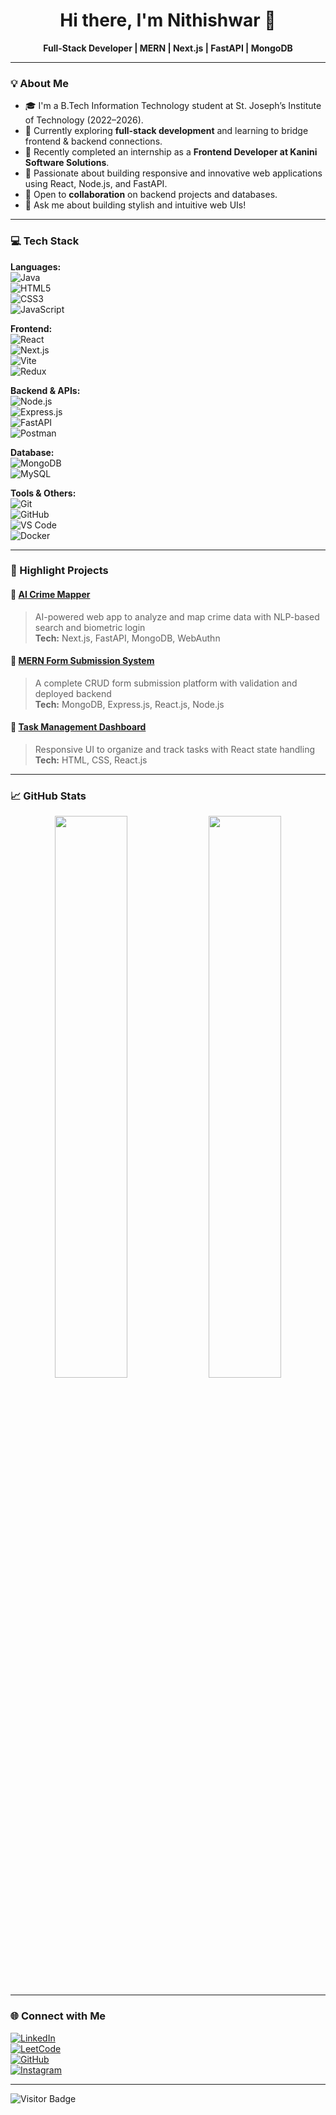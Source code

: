 <h1 align="center">Hi there, I'm Nithishwar 👋</h1>
<p align="center">
  <b>Full-Stack Developer | MERN | Next.js | FastAPI | MongoDB</b>  
</p>

---

### 💡 About Me
- 🎓 I'm a B.Tech Information Technology student at St. Joseph’s Institute of Technology (2022–2026).
- 🌱 Currently exploring **full-stack development** and learning to bridge frontend & backend connections.
- 💼 Recently completed an internship as a **Frontend Developer at Kanini Software Solutions**.
- 🚀 Passionate about building responsive and innovative web applications using React, Node.js, and FastAPI.
- 🤝 Open to **collaboration** on backend projects and databases.
- 💬 Ask me about building stylish and intuitive web UIs!

---

### 💻 Tech Stack
**Languages:**  
![Java](https://img.shields.io/badge/Java-%23ED8B00.svg?style=flat&logo=openjdk&logoColor=white)  
![HTML5](https://img.shields.io/badge/HTML5-%23E34F26.svg?style=flat&logo=html5&logoColor=white)  
![CSS3](https://img.shields.io/badge/CSS3-%231572B6.svg?style=flat&logo=css3&logoColor=white)  
![JavaScript](https://img.shields.io/badge/JavaScript-%23323330.svg?style=flat&logo=javascript&logoColor=%23F7DF1E)

**Frontend:**  
![React](https://img.shields.io/badge/React-%2320232a.svg?style=flat&logo=react&logoColor=%2361DAFB)  
![Next.js](https://img.shields.io/badge/Next.js-000000?style=flat&logo=nextdotjs&logoColor=white)  
![Vite](https://img.shields.io/badge/Vite-%23646CFF.svg?style=flat&logo=vite&logoColor=white)  
![Redux](https://img.shields.io/badge/Redux-%23593d88.svg?style=flat&logo=redux&logoColor=white)

**Backend & APIs:**  
![Node.js](https://img.shields.io/badge/Node.js-6DA55F?style=flat&logo=node.js&logoColor=white)  
![Express.js](https://img.shields.io/badge/Express.js-%23404d59.svg?style=flat&logo=express&logoColor=%2361DAFB)  
![FastAPI](https://img.shields.io/badge/FastAPI-%2300C7B7.svg?style=flat&logo=fastapi&logoColor=white)  
![Postman](https://img.shields.io/badge/Postman-FF6C37?style=flat&logo=postman&logoColor=white)

**Database:**  
![MongoDB](https://img.shields.io/badge/MongoDB-%234ea94b.svg?style=flat&logo=mongodb&logoColor=white)  
![MySQL](https://img.shields.io/badge/MySQL-4479A1.svg?style=flat&logo=mysql&logoColor=white)

**Tools & Others:**  
![Git](https://img.shields.io/badge/Git-%23F05033.svg?style=flat&logo=git&logoColor=white)  
![GitHub](https://img.shields.io/badge/GitHub-%23121011.svg?style=flat&logo=github&logoColor=white)  
![VS Code](https://img.shields.io/badge/VS_Code-007ACC?style=flat&logo=visual-studio-code&logoColor=white)  
![Docker](https://img.shields.io/badge/Docker-%230db7ed.svg?style=flat&logo=docker&logoColor=white)

---

### 📌 Highlight Projects

#### 🔹 [AI Crime Mapper](https://github.com/Nithishwar-T/ai-crime-mapper)
> AI-powered web app to analyze and map crime data with NLP-based search and biometric login  
**Tech:** Next.js, FastAPI, MongoDB, WebAuthn

#### 🔹 [MERN Form Submission System](https://github.com/Nithishwar-T/mern-form-submission)
> A complete CRUD form submission platform with validation and deployed backend  
**Tech:** MongoDB, Express.js, React.js, Node.js

#### 🔹 [Task Management Dashboard](https://github.com/Nithishwar-T/task-dashboard)
> Responsive UI to organize and track tasks with React state handling  
**Tech:** HTML, CSS, React.js

---

### 📈 GitHub Stats
<p align="center">
  <img src="https://github-readme-stats.vercel.app/api?username=Nithishwar-T&theme=radical&hide_border=false&show_icons=true" width="48%" />
  <img src="https://github-readme-stats.vercel.app/api/top-langs/?username=Nithishwar-T&layout=compact&theme=radical&hide_border=false" width="48%" />
</p>

---

### 🌐 Connect with Me
[![LinkedIn](https://img.shields.io/badge/LinkedIn-%230077B5.svg?logo=linkedin&logoColor=white)](https://linkedin.com/in/nithishwar-t-66422b299/)  
[![LeetCode](https://img.shields.io/badge/LeetCode-FFA116?logo=leetcode&logoColor=black)](https://leetcode.com/u/nithishwar30/)  
[![GitHub](https://img.shields.io/badge/GitHub-%23121011.svg?logo=github&logoColor=white)](https://github.com/Nithishwar-T)  
[![Instagram](https://img.shields.io/badge/Instagram-%23E4405F.svg?logo=Instagram&logoColor=white)](https://www.instagram.com/nithish._.30/)

---

![Visitor Badge](https://visitcount.itsvg.in/api?id=Nithishwar-T&icon=0&color=6)

<!-- Created with ❤️ by Nithishwar using GPRM -->
